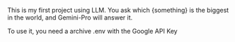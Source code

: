 This is my first project using LLM.
You ask which {something} is the biggest in the world, and Gemini-Pro will answer it.

To use it, you need a archive .env with the Google API Key
